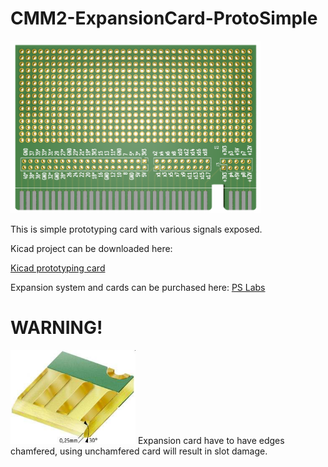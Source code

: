# CMM2-ExpansionCard-ProtoSimple
 
<img src="Images/proto_card.png" width="400">

This is simple prototyping card with various signals exposed.

Kicad project can be downloaded here:

[Kicad prototyping card](Kicad/proto_vard_simple/)

Expansion system and cards can be purchased here: [PS Labs](https://sklep.pslabs.pl/Maximite-c91)


# WARNING!
<img src="Images/champf.jpg" width="200">
Expansion card have to have edges chamfered, using unchamfered card will result in slot damage.